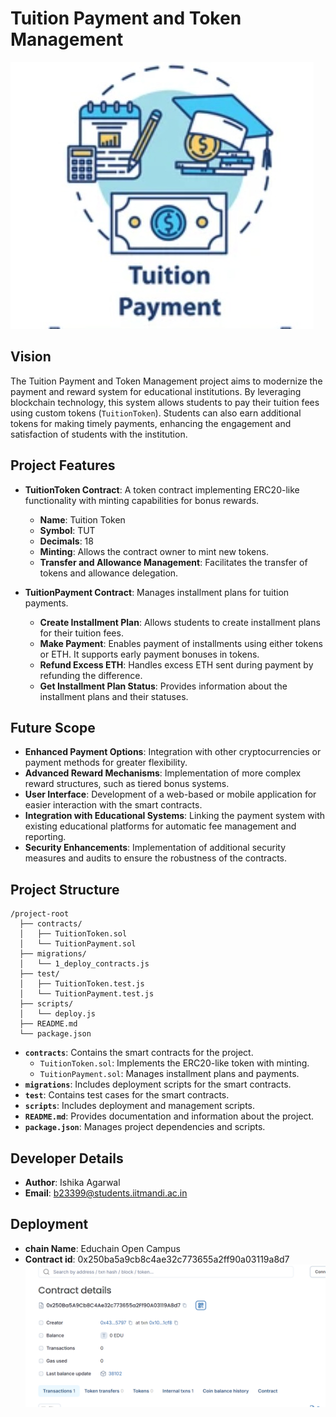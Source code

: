 # Tuition Payment and Token Management
![alt text](image-1.jpeg)

## Vision

The Tuition Payment and Token Management project aims to modernize the payment and reward system for educational institutions. By leveraging blockchain technology, this system allows students to pay their tuition fees using custom tokens (`TuitionToken`). Students can also earn additional tokens for making timely payments, enhancing the engagement and satisfaction of students with the institution.

## Project Features

- **TuitionToken Contract**: A token contract implementing ERC20-like functionality with minting capabilities for bonus rewards.
  - **Name**: Tuition Token
  - **Symbol**: TUT
  - **Decimals**: 18
  - **Minting**: Allows the contract owner to mint new tokens.
  - **Transfer and Allowance Management**: Facilitates the transfer of tokens and allowance delegation.

- **TuitionPayment Contract**: Manages installment plans for tuition payments.
  - **Create Installment Plan**: Allows students to create installment plans for their tuition fees.
  - **Make Payment**: Enables payment of installments using either tokens or ETH. It supports early payment bonuses in tokens.
  - **Refund Excess ETH**: Handles excess ETH sent during payment by refunding the difference.
  - **Get Installment Plan Status**: Provides information about the installment plans and their statuses.

## Future Scope

- **Enhanced Payment Options**: Integration with other cryptocurrencies or payment methods for greater flexibility.
- **Advanced Reward Mechanisms**: Implementation of more complex reward structures, such as tiered bonus systems.
- **User Interface**: Development of a web-based or mobile application for easier interaction with the smart contracts.
- **Integration with Educational Systems**: Linking the payment system with existing educational platforms for automatic fee management and reporting.
- **Security Enhancements**: Implementation of additional security measures and audits to ensure the robustness of the contracts.

## Project Structure

```
/project-root
  ├── contracts/
  │   ├── TuitionToken.sol
  │   └── TuitionPayment.sol
  ├── migrations/
  │   └── 1_deploy_contracts.js
  ├── test/
  │   ├── TuitionToken.test.js
  │   └── TuitionPayment.test.js
  ├── scripts/
  │   └── deploy.js
  ├── README.md
  └── package.json
```

- **`contracts`**: Contains the smart contracts for the project.
  - `TuitionToken.sol`: Implements the ERC20-like token with minting.
  - `TuitionPayment.sol`: Manages installment plans and payments.
- **`migrations`**: Includes deployment scripts for the smart contracts.
- **`test`**: Contains test cases for the smart contracts.
- **`scripts`**: Includes deployment and management scripts.
- **`README.md`**: Provides documentation and information about the project.
- **`package.json`**: Manages project dependencies and scripts.

## Developer Details

- **Author**: Ishika Agarwal
- **Email**: b23399@students.iitmandi.ac.in

## Deployment
- **chain Name**: Educhain Open Campus
- **Contract id**: 0x250ba5a9cb8c4ae32c773655a2ff90a03119a8d7
![alt text](image.png)